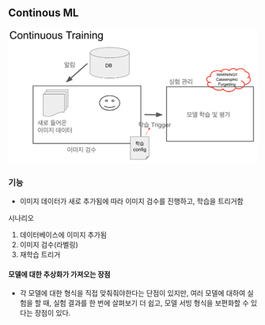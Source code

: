 ## Continous ML

![](img/ct_outline.png)

### 기능
- 이미지 데이터가 새로 추가됨에 따라 이미지 검수를 진행하고, 학습을 트리거함


시나리오
1. 데이터베이스에 이미지 추가됨
2. 이미지 검수(라벨링)
3. 재학습 트리거


#### 모델에 대한 추상화가 가져오는 장점
- 각 모델에 대한 형식을 직접 맞춰줘야한다는 단점이 있지만, 여러 모델에 대하여 실험을 할 때, 실험 결과를 한 번에 살펴보기 더 쉽고, 모델 서빙 형식을 보편화할 수 있다는 장점이 있다.

    

